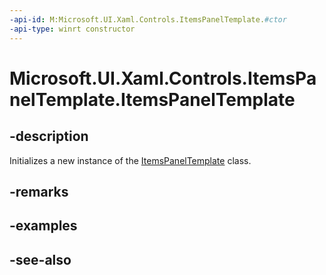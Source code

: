 ```yaml
---
-api-id: M:Microsoft.UI.Xaml.Controls.ItemsPanelTemplate.#ctor
-api-type: winrt constructor
---
```


<!-- Method syntax
public ItemsPanelTemplate()
-->

# Microsoft.UI.Xaml.Controls.ItemsPanelTemplate.ItemsPanelTemplate

## -description
Initializes a new instance of the [ItemsPanelTemplate](itemspaneltemplate.md) class.

## -remarks

## -examples

## -see-also
